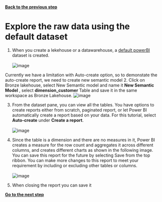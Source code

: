 [**Back to the previous step**](/Analytics%20-%20How%20To%20Proceed/2_Create_the_Bronze_Lakehouse.md)

# Explore the raw data using the default dataset

1. When you create a lekehouse or a datawarehouse, a [default powerBI](https://learn.microsoft.com/en-us/fabric/data-warehouse/datasets#understand-whats-in-the-default-power-bi-dataset) dataset is created.</br>  
![image](https://github.com/sallydabbahmsft/FabricScenarioAnalyticEndToEnd/assets/105279899/250db808-3280-49ce-9b3a-ec82d51ba716)

 Currently we have a limitation with Auto-create option, so to demonstate the auto-create report, we need to create new semantic model 
2. Click on Bronze lakehouse, select New Semantic model and name it **New Semantic Model** , select **dimension_customer** Table and save it in the same workspace as Bronze Lakehouse.
![image](https://github.com/sallydabbahmsft/FabricScenarioAnalyticEndToEnd/assets/105279899/9ddcf46a-80d0-4487-8d3a-13890f1d402f)

3. From the dataset pane, you can view all the tables. You have options to create reports either from scratch, paginated report, or let Power BI automatically create a report based on your data. For this tutorial, select **Auto-create** under **Create a report**. </br>  
![image](https://github.com/sallydabbahmsft/FabricScenarioAnalyticEndToEnd/assets/105279899/6a78425e-2af5-4f9a-8d7f-4420a554182c)



4. Since the table is a dimension and there are no measures in it, Power BI creates a measure for the row count and aggregates it across different columns, and creates different charts as shown in the following image. You can save this report for the future by selecting Save from the top ribbon. You can make more changes to this report to meet your requirement by including or excluding other tables or columns. </br>  
![image](https://github.com/sallydabbahmsft/FabricScenarioAnalyticEndToEnd/assets/105279899/e6829f56-b7ef-4ce8-820d-b519b2db50c2)


5. When closing the report you can save it

[**Go to the next step**](/Analytics%20-%20How%20To%20Proceed/4_Ingest_Data_Using_Pipeline.md)
